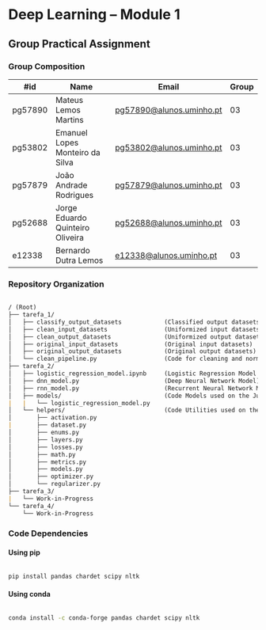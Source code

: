 # Deep Learning – Module 1

## Group Practical Assignment

### Group Composition

| #id     | Name                             | Email                    | Group |
| ------- | -------------------------------- | ------------------------ | ----- |
| pg57890 | Mateus Lemos Martins             | pg57890@alunos.uminho.pt | 03    |
| pg53802 | Emanuel Lopes Monteiro da Silva  | pg53802@alunos.uminho.pt | 03    |
| pg57879 | João Andrade Rodrigues           | pg57879@alunos.uminho.pt | 03    |
| pg52688 | Jorge Eduardo Quinteiro Oliveira | pg52688@alunos.uminho.pt | 03    |
| e12338  | Bernardo Dutra Lemos             | e12338@alunos.uminho.pt  | 03    |

### Repository Organization

```md

/ (Root)
├── tarefa_1/
│   ├── classify_output_datasets            (Classified output datasets)
│   ├── clean_input_datasets                (Uniformized input datasets)
│   ├── clean_output_datasets               (Uniformized output datasets)
│   ├── original_input_datasets             (Original input datasets)
│   ├── original_output_datasets            (Original output datasets)
│   └── clean_pipeline.py                   (Code for cleaning and normalizing datasets)
├── tarefa_2/
│   ├── logistic_regression_model.ipynb     (Logistic Regression Model Notebook)
│   ├── dnn_model.py                        (Deep Neural Network Model)
│   ├── rnn_model.py                        (Recurrent Neural Network Model)
│   ├── models/                             (Code Models used on the Jupyter Notebooks)
|   |   └── logistic_regression_model.py
│   └── helpers/                            (Code Utilities used on the Models)
│       ├── activation.py
|       ├── dataset.py
│       ├── enums.py
│       ├── layers.py
│       ├── losses.py
│       ├── math.py
│       ├── metrics.py
│       ├── models.py
│       ├── optimizer.py
│       └── regularizer.py
├── tarefa_3/
|   └── Work-in-Progress
└── tarefa_4/
    └── Work-in-Progress

```

### Code Dependencies

#### Using pip

```bash

pip install pandas chardet scipy nltk

```

#### Using conda

```bash

conda install -c conda-forge pandas chardet scipy nltk

```